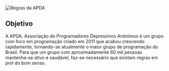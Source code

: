 ![Regras da APDA](https://i.imgur.com/cofS2EA.png)

## Objetivo

A APDA, Associação de Programadores Depressivos Anônimos é um grupo com foco em programação criado em 2011 que acabou crescendo rapidamente, tornando-se atualmente o maior grupo de programação do Brasil. Para que um grupo com aproximadamente 60 mil pessoas mantenha-se ativo e saudável, faz-se necessário que existam regras em prol do bom senso.
